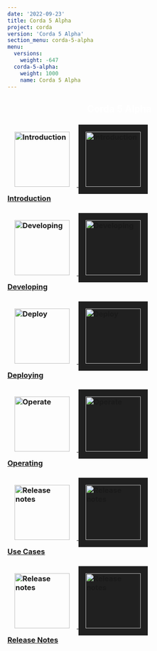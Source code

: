 ```yaml
---
date: '2022-09-23'
title: Corda 5 Alpha
project: corda
version: 'Corda 5 Alpha'
section_menu: corda-5-alpha
menu:
  versions:
    weight: -647
  corda-5-alpha:
    weight: 1000
    name: Corda 5 Alpha
---
```

<section class="section" style="text-align:center; color:white; background-image:url('5.0-alpha/icons/bg-dark.jpg');">
  <h1>
    Corda 5 Alpha
  </h1>
</section>
<section class="section">
  <div class="row row-cols-1 row-cols-md-2 row-cols-xl-3 g-5">
<div class="col">
  <div class="card h-100">
    <div class="card-body">
      <h3 class="card-title">
      <a href="5.0-alpha/introduction/introduction.html">
      <img src="5.0-alpha/icons/corda.svg" alt="Introduction" style="padding: 1rem; border: 0;" class="light-only" height="124">
      <img src="5.0-alpha/icons/corda.svg" alt="Introduction" style="background: #202020; padding: 1rem; border: 0;" class="dark-only" height="124"></br>
      <span>Introduction</span></h3></a>
    </div>
  </div>
</div>
<!--<div class="col">
       <div class="card h-100">
         <div class="card-body">
           <h3 class="card-title">
           <a href="5.0-alpha/getting-started/get-started.html">
           <img src="5.0-alpha/icons/get-started.png" alt="Getting started" style="padding: 1rem; border: 0;" height="124" class="light-only">
           <img src="5.0-alpha/icons/get-started.png" alt="Getting started"  style="background: #202020; padding: 1rem; border: 0;" height="124"class="dark-only"></br>
             <span>Getting Started</span></h3></a>
         </div>
       </div>
     </div>-->
<div class="col">
       <div class="card h-100">
         <div class="card-body">
           <h3 class="card-title">
           <a href="5.0-alpha/developing/overview.html">
            <img src="5.0-alpha/icons/develop.png" alt="Developing" style="padding: 1rem; border: 0;" class="light-only" height="124">
            <img src="5.0-alpha/icons/develop.png" alt="Developing" style="background: #202020; padding: 1rem; border: 0;" class="dark-only" height="124"></br>
             <span>Developing</span></h3></a>
         </div>
       </div>
</div>
<div class="col">
  <div class="card h-100">
    <div class="card-body">
      <h3 class="card-title">
      <a href="5.0-alpha/deploying/overview.html">
          <img src="5.0-alpha/icons/deploy.png" alt="Deploy" style="padding: 1rem; border: 0;" class="light-only" height="124">
              <img src="5.0-alpha/icons/deploy.png" alt="Deploy" style="background: #202020; padding: 1rem; border: 0;" class="dark-only" height="124"></br>
        <span>Deploying</span></h3></a>
    </div>
  </div>
</div>
<div class="col">
  <div class="card h-100">
    <div class="card-body">
      <h3 class="card-title">
      <a href="en/platform/corda/5.0-alpha/operating/overview.html">
          <img src="5.0-alpha/icons/operate.png" alt="Operate" style="padding: 1rem; border: 0;" class="light-only" height="124">
          <img src="5.0-alpha/icons/operate.png" alt="Operate" style="background: #202020; padding: 1rem; border: 0;" class="dark-only" height="124"></br>
        <span>Operating</span></h3></a>
    </div>
  </div>
</div>
<div class="col">
  <div class="card h-100">
    <div class="card-body">
      <h3 class="card-title">
      <a href="5.0-alpha/use-cases/overview.html">
      <img src="5.0-alpha/icons/use-cases.png" alt="Release notes" style="padding: 1rem; border: 0;" class="light-only" height="124">
      <img src="5.0-alpha/icons/use-cases.png" alt="Release notes" style="background: #202020; padding: 1rem; border: 0;" class="dark-only" height="124"></br>
        <span>Use Cases</span></h3></a>
    </div>
  </div>
</div>
<div class="col">
  <div class="card h-100">
    <div class="card-body">
      <h3 class="card-title">
      <a href="5.0-alpha/release-notes/release-notes-c5dp2.html">
      <img src="5.0-alpha/icons/release-notes.png" alt="Release notes" style="padding: 1rem; border: 0;" class="light-only" height="124">
      <img src="5.0-alpha/icons/release-notes.png" alt="Release notes" style="background: #202020; padding: 1rem; border: 0;" class="dark-only" height="124"></br>
              <span>Release Notes</span></h3></a>
    </div>
  </div>
</div>
</section>
